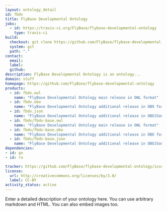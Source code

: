 ```yaml
---
layout: ontology_detail
id: fbdv
title: FlyBase Developmental Ontology
jobs:
  - id: https://travis-ci.org/FlyBase/flybase-developmental-ontology
    type: travis-ci
build:
  checkout: git clone https://github.com/FlyBase/flybase-developmental-ontology.git
  system: git
  path: "."
contact:
  email: 
  label: 
  github: 
description: FlyBase Developmental Ontology is an ontology...
domain: stuff
homepage: https://github.com/FlyBase/flybase-developmental-ontology
products:
  - id: fbdv.owl
    name: "FlyBase Developmental Ontology main release in OWL format"
  - id: fbdv.obo
    name: "FlyBase Developmental Ontology additional release in OBO format"
  - id: fbdv.json
    name: "FlyBase Developmental Ontology additional release in OBOJSon format"
  - id: fbdv/fbdv-base.owl
    name: "FlyBase Developmental Ontology main release in OWL format"
  - id: fbdv/fbdv-base.obo
    name: "FlyBase Developmental Ontology additional release in OBO format"
  - id: fbdv/fbdv-base.json
    name: "FlyBase Developmental Ontology additional release in OBOJSon format"
dependencies:
- id: go
- id: ro

tracker: https://github.com/FlyBase/flybase-developmental-ontology/issues
license:
  url: http://creativecommons.org/licenses/by/3.0/
  label: CC-BY
activity_status: active
---
```


Enter a detailed description of your ontology here. You can use arbitrary markdown and HTML.
You can also embed images too.

